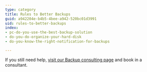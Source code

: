 ```yaml
---
type: category
title: Rules to Better Backups
guid: a942204e-b4b5-4bee-a942-520bc01d3991
uid: rules-to-better-backups
index:
- pc-do-you-use-the-best-backup-solution
- do-you-do-organize-your-hard-disk
- do-you-know-the-right-notification-for-backups

---
```

If you still need help, [visit our Backup consulting page](https&#58;//www.ssw.com.au/ssw/Consulting/Backup-Recovery.aspx) and book in a consultant.

